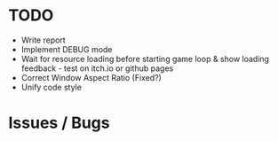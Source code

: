 # TODO

- Write report
- Implement DEBUG mode
- Wait for resource loading before starting game loop & show loading feedback - test on itch.io or github pages
- Correct Window Aspect Ratio (Fixed?)
- Unify code style

# Issues / Bugs